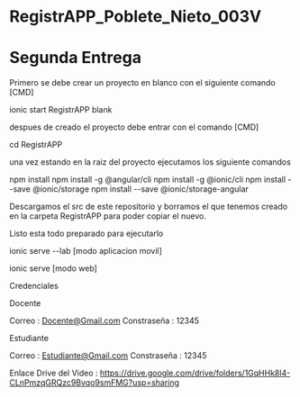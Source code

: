 # RegistrAPP_Poblete_Nieto_003V
# Segunda Entrega

Primero se debe crear un proyecto en blanco con el siguiente comando [CMD]

ionic start RegistrAPP blank

despues de creado el proyecto debe entrar con el comando [CMD]

cd RegistrAPP

una vez estando en la raiz del proyecto ejecutamos los siguiente comandos 

npm install
npm install -g @angular/cli
npm install -g @ionic/cli
npm install --save @ionic/storage
npm install --save @ionic/storage-angular

Descargamos el src de este repositorio y borramos el que tenemos creado en la carpeta RegistrAPP para poder copiar el nuevo.

Listo esta todo preparado para ejecutarlo 

ionic serve --lab    [modo aplicacion movil]

ionic serve   [modo web]


Credenciales

Docente

Correo : Docente@Gmail.com
Constraseña : 12345


Estudiante

Correo : Estudiante@Gmail.com
Constraseña : 12345



Enlace Drive del Video : https://drive.google.com/drive/folders/1GqHHk8l4-CLnPmzqGRQzc9Bvqo9smFMG?usp=sharing






